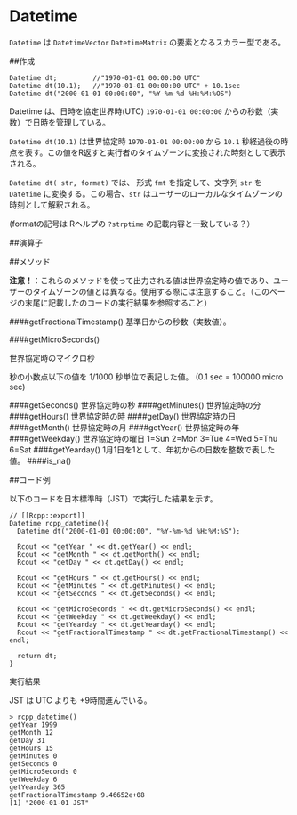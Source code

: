 # Datetime

`Datetime` は `DatetimeVector` `DatetimeMatrix` の要素となるスカラー型である。

##作成

```
Datetime dt;         //"1970-01-01 00:00:00 UTC"
Datetime dt(10.1);   //"1970-01-01 00:00:00 UTC" + 10.1sec
Datetime dt("2000-01-01 00:00:00", "%Y-%m-%d %H:%M:%OS")
```

Datetime は、日時を協定世界時(UTC) `1970-01-01 00:00:00` からの秒数（実数）で日時を管理している。

`Datetime dt(10.1)` は世界協定時 `1970-01-01 00:00:00` から `10.1` 秒経過後の時点を表す。この値をR返すと実行者のタイムゾーンに変換された時刻として表示される。

`Datetime dt( str, format)` では、 形式 `fmt` を指定して、文字列 `str` を `Datetime` に変換する。この場合、`str` はユーザーのローカルなタイムゾーンの時刻として解釈される。

(formatの記号は Rヘルプの `?strptime` の記載内容と一致している？）


##演算子



##メソッド

**注意！**：これらのメソッドを使って出力される値は世界協定時の値であり、ユーザーのタイムゾーンの値とは異なる。使用する際には注意すること。（このページの末尾に記載したのコードの実行結果を参照すること）


####getFractionalTimestamp()
基準日からの秒数（実数値）。

####getMicroSeconds()

世界協定時のマイクロ秒

秒の小数点以下の値を 1/1000 秒単位で表記した値。 (0.1 sec = 100000 micro sec)

####getSeconds()
世界協定時の秒
####getMinutes()
世界協定時の分
####getHours()
世界協定時の時
####getDay()
世界協定時の日
####getMonth()
世界協定時の月
####getYear()
世界協定時の年
####getWeekday()
世界協定時の曜日
1=Sun 2=Mon 3=Tue 4=Wed 5=Thu 6=Sat
####getYearday()
1月1日を1として、年初からの日数を整数で表した値。
####is_na()

##コード例

以下のコードを日本標準時（JST）で実行した結果を示す。

```
// [[Rcpp::export]]
Datetime rcpp_datetime(){
  Datetime dt("2000-01-01 00:00:00", "%Y-%m-%d %H:%M:%S");
  
  Rcout << "getYear " << dt.getYear() << endl;
  Rcout << "getMonth " << dt.getMonth() << endl;
  Rcout << "getDay " << dt.getDay() << endl;
  
  Rcout << "getHours " << dt.getHours() << endl;
  Rcout << "getMinutes " << dt.getMinutes() << endl;
  Rcout << "getSeconds " << dt.getSeconds() << endl;
  
  Rcout << "getMicroSeconds " << dt.getMicroSeconds() << endl;
  Rcout << "getWeekday " << dt.getWeekday() << endl;
  Rcout << "getYearday " << dt.getYearday() << endl;
  Rcout << "getFractionalTimestamp " << dt.getFractionalTimestamp() << endl;
  
  return dt;
}
```

実行結果

JST は UTC よりも +9時間進んでいる。

```
> rcpp_datetime()
getYear 1999
getMonth 12
getDay 31
getHours 15
getMinutes 0
getSeconds 0
getMicroSeconds 0
getWeekday 6
getYearday 365
getFractionalTimestamp 9.46652e+08
[1] "2000-01-01 JST"
```


